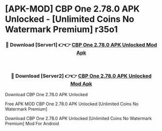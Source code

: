 # [APK-MOD] CBP One 2.78.0 APK Unlocked - [Unlimited Coins No Watermark Premium] r35o1



<div align="center">
<h3>🔴 Download [Server1] 👉👉 <a href="https://momento.my/?title=CBP_One_2.78.0_APK_Unlocked">CBP One 2.78.0 APK Unlocked Mod Apk</a></h3><br>

<h3>🔴 Download [Server2] 👉👉 <a href="https://momento.my/?title=CBP_One_2.78.0_APK_Unlocked">CBP One 2.78.0 APK Unlocked Mod Apk</a></h3>
</div>



Download CBP One 2.78.0 APK Unlocked 

Free APK MOD CBP One 2.78.0 APK Unlocked [Unlimited Coins No Watermark Premium]

Download CBP One 2.78.0 APK Unlocked [Unlimited Coins No Watermark Premium] Mod For Android
